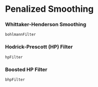 # Penalized Smoothing

### Whittaker-Henderson Smoothing
```@docs
bohlmannFilter
```

### Hodrick-Prescott (HP) Filter

```@docs
hpFilter
```

### Boosted HP Filter

```@docs
bhpFilter
```
